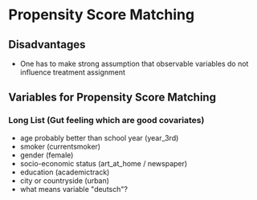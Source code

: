 # Propensity Score Matching

## Disadvantages

- One has to make strong assumption that observable variables do not influence treatment assignment

## Variables for Propensity Score Matching
### Long List (Gut feeling which are good covariates)

- age probably better than school year (year_3rd)
- smoker (currentsmoker)
- gender (female)
- socio-economic status (art_at_home / newspaper)
- education (academictrack)
- city or countryside (urban)
- what means variable "deutsch"?
